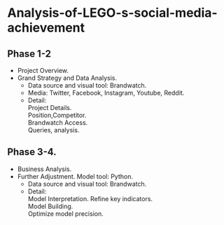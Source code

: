 # Analysis-of-LEGO-s-social-media-achievement
## Phase 1-2  
* Project Overview. 
* Grand Strategy and Data Analysis. 
  * Data source and visual tool: Brandwatch. 
  * Media: Twitter, Facebook, Instagram, Youtube, Reddit. 
  * Detail:  
    Project Details.  
    Position,Competitor.  
    Brandwatch Access.  
    Queries, analysis.  


## Phase 3-4. 
* Business Analysis. 
* Further Adjustment. 
Model tool: Python. 
  * Data source and visual tool: Brandwatch. 
  * Detail:  
    Model Interpretation. 
    Refine key indicators.  
    Model Building.  
    Optimize model precision.  
